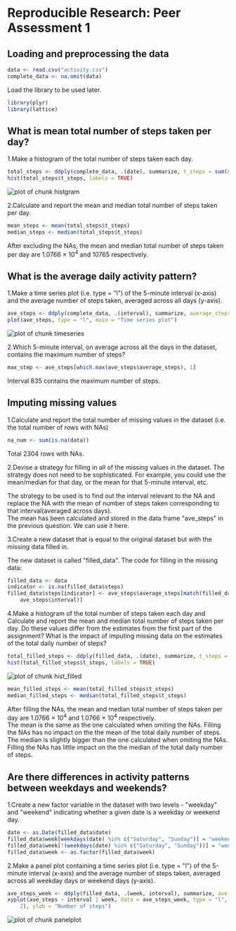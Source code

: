 # Reproducible Research: Peer Assessment 1


## Loading and preprocessing the data

```r
data <- read.csv("activity.csv")
complete_data <- na.omit(data)
```

Load the library to be used later.

```r
library(plyr)
library(lattice)
```


## What is mean total number of steps taken per day?
1.Make a histogram of the total number of steps taken each day.

```r
total_steps <- ddply(complete_data, .(date), summarize, t_steps = sum(steps))
hist(total_steps$t_steps, labels = TRUE)
```

![plot of chunk histgram](figure/histgram.png) 


2.Calculate and report the mean and median total number of steps taken per day.

```r
mean_steps <- mean(total_steps$t_steps)
median_steps <- median(total_steps$t_steps)
```

After excluding the NAs, the mean and median total number of steps taken per day are 1.0766 &times; 10<sup>4</sup> and 10765 respectively.

## What is the average daily activity pattern?
1.Make a time series plot (i.e. type = "l") of the 5-minute interval (x-axis) and the average number of steps taken, averaged across all days (y-axis).

```r
ave_steps <- ddply(complete_data, .(interval), summarize, average_steps = mean(steps))
plot(ave_steps, type = "l", main = "Time series plot")
```

![plot of chunk timeseries](figure/timeseries.png) 

2.Which 5-minute interval, on average across all the days in the dataset, contains the maximum number of steps?

```r
max_step <- ave_steps[which.max(ave_steps$average_steps), 1]
```

Interval 835 contains the maximum number of steps.

## Imputing missing values
1.Calculate and report the total number of missing values in the dataset (i.e. the total number of rows with NAs)

```r
na_num <- sum(is.na(data))
```

Total 2304 rows with NAs. 

2.Devise a strategy for filling in all of the missing values in the dataset. The strategy does not need to be sophisticated. For example, you could use the mean/median for that day, or the mean for that 5-minute interval, etc.  

The strategy to be used is to find out the interval relevant to the NA and replace the NA with the mean of number of steps taken corresponding to that interval(averaged across days).  
The mean has been calculated and stored in the data frame "ave_steps" in the previous question. We can use it here.  

3.Create a new dataset that is equal to the original dataset but with the missing data filled in.  

The new dataset is called "filled_data". The code for filling in the missing data:

```r
filled_data <- data
indicator <- is.na(filled_data$steps)
filled_data$steps[indicator] <- ave_steps$average_steps[match(filled_data$interval[indicator], 
    ave_steps$interval)]
```


4.Make a histogram of the total number of steps taken each day and Calculate and report the mean and median total number of steps taken per day. Do these values differ from the estimates from the first part of the assignment? What is the impact of imputing missing data on the estimates of the total daily number of steps?

```r
total_filled_steps <- ddply(filled_data, .(date), summarize, t_steps = sum(steps))
hist(total_filled_steps$t_steps, labels = TRUE)
```

![plot of chunk hist_filled](figure/hist_filled.png) 

```r
mean_filled_steps <- mean(total_filled_steps$t_steps)
median_filled_steps <- median(total_filled_steps$t_steps)
```

After filling the NAs, the mean and median total number of steps taken per day are 1.0766 &times; 10<sup>4</sup> and 1.0766 &times; 10<sup>4</sup> respectively.  
The mean is the same as the one calculated when omiting the NAs. Filling the NAs has no impact on the the mean of the total daily number of steps.  
The median is slightly bigger than the one calculated when omiting the NAs. Filling the NAs has little impact on the the median of the total daily number of steps.

## Are there differences in activity patterns between weekdays and weekends?
1.Create a new factor variable in the dataset with two levels - "weekday" and "weekend" indicating whether a given date is a weekday or weekend day.

```r
date <- as.Date(filled_data$date)
filled_data$week[weekdays(date) %in% c("Saturday", "Sunday")] = "weekend"
filled_data$week[!(weekdays(date) %in% c("Saturday", "Sunday"))] = "weekday"
filled_data$week <- as.factor(filled_data$week)
```

2.Make a panel plot containing a time series plot (i.e. type = "l") of the 5-minute interval (x-axis) and the average number of steps taken, averaged across all weekday days or weekend days (y-axis). 

```r
ave_steps_week <- ddply(filled_data, .(week, interval), summarize, ave_steps = mean(steps))
xyplot(ave_steps ~ interval | week, data = ave_steps_week, type = "l", layout = c(1, 
    2), ylab = "Number of steps")
```

![plot of chunk panelplot](figure/panelplot.png) 





